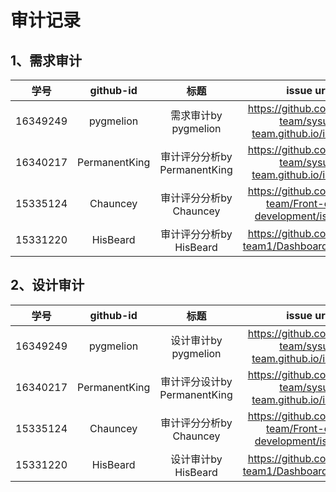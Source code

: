# 审计记录
## 1、需求审计
学号 | github-id | 标题 | issue url
:-: | :-:|:-:|:-:
16349249 | pygmelion |需求审计by pygmelion| https://github.com/sysu-team/sysu-team.github.io/issues/7  |   
16340217 | PermanentKing | 审计评分分析by PermanentKing | https://github.com/sysu-team/sysu-team.github.io/issues/1
15335124 | Chauncey | 审计评分分析by Chauncey| https://github.com/sysu-team/Front-end-development/issues/4 |
15331220 | HisBeard | 审计评分分析by HisBeard| https://github.com/sysu-team1/Dashboard/issues/1 |
## 2、设计审计
学号 | github-id | 标题 | issue url
:-: | :-:|:-:|:-:
16349249 | pygmelion |设计审计by pygmelion   |  https://github.com/sysu-team/sysu-team.github.io/issues/8| 
16340217 | PermanentKing | 审计评分设计by PermanentKing | https://github.com/sysu-team/sysu-team.github.io/issues/2
15335124 | Chauncey |审计评分分析by Chauncey | https://github.com/sysu-team/Front-end-development/issues/3 |
15331220 | HisBeard | 设计审计by HisBeard| https://github.com/sysu-team1/Dashboard/issues/2 |
